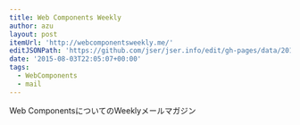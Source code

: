 ```yaml
---
title: Web Components Weekly
author: azu
layout: post
itemUrl: 'http://webcomponentsweekly.me/'
editJSONPath: 'https://github.com/jser/jser.info/edit/gh-pages/data/2015/08/index.json'
date: '2015-08-03T22:05:07+00:00'
tags:
  - WebComponents
  - mail
---
```

Web ComponentsについてのWeeklyメールマガジン
